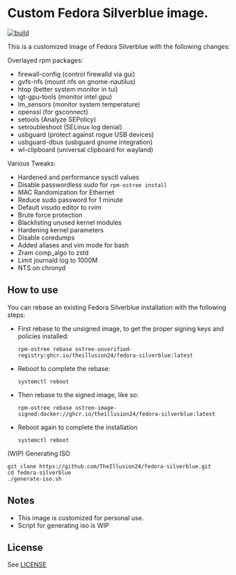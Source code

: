 # Custom Fedora Silverblue image.
[![build](https://github.com/theillusion24/fedora-silverblue/actions/workflows/fedora-silverblue.yml/badge.svg)](https://github.com/theillusion24/fedora-silverblue/actions/workflows/fedora-silverblue.yml)

This is a customized image of Fedora Silverblue with the following changes:

Overlayed rpm packages:
- firewall-config (control firewalld via gui)
- gvfs-nfs (mount nfs on gnome-nautilus)
- htop (better system monitor in tui)
- igt-gpu-tools (monitor intel gpu)
- lm_sensors (monitor system temperature)
- openssl (for gsconnect)
- setools (Analyze SEPolicy)
- setroubleshoot (SELinux log denial)
- usbguard (protect against rogue USB devices)
- usbguard-dbus (usbguard gnome integration)
- wl-clipboard (universal clipboard for wayland)

Various Tweaks:
- Hardened and performance sysctl values
- Disable passwordless sudo for `rpm-ostree install`
- MAC Randomization for Ethernet
- Reduce sudo password for 1 minute
- Default visudo editor to rvim
- Brute force protection
- Blacklisting unused kernel modules
- Hardening kernel parameters
- Disable coredumps
- Added aliases and vim mode for bash
- Zram comp_algo to zstd
- Limit journald log to 1000M
- NTS on chronyd

## How to use
You can rebase an existing Fedora Silverblue installation with the following steps:

- First rebase to the unsigned image, to get the proper signing keys and policies installed:
  ```
  rpm-ostree rebase ostree-unverified-registry:ghcr.io/theillusion24/fedora-silverblue:latest
  ```
- Reboot to complete the rebase:
  ```
  systemctl reboot
  ```
- Then rebase to the signed image, like so:
  ```
  rpm-ostree rebase ostree-image-signed:docker://ghcr.io/theillusion24/fedora-silverblue:latest
  ```
- Reboot again to complete the installation
  ```
  systemctl reboot
  ```

(WIP) Generating ISO
  ```
  git clone https://github.com/TheIllusion24/fedora-silverblue.git
  cd fedora-silverblue
  ./generate-iso.sh 
  ```


## Notes
  - This image is customized for personal use.
  - Script for generating iso is WIP

## License
See [LICENSE](LICENSE)
  
